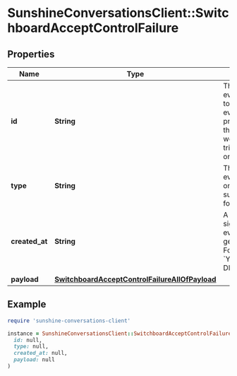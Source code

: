 # SunshineConversationsClient::SwitchboardAcceptControlFailure

## Properties

| Name | Type | Description | Notes |
| ---- | ---- | ----------- | ----- |
| **id** | **String** | The unique ID of the event. May be used to ensure that an event is not processed twice in the case of a webhook that is re-tried due to an error or timeout. | [optional] |
| **type** | **String** | The type of the event. Will match one of the subscribed triggers for your [webhook](#operation/CreateWebhook). | [optional] |
| **created_at** | **String** | A timestamp signifying when the event was generated. Formatted as &#x60;YYYY-MM-DDThh:mm:ss.SSSZ&#x60;. | [optional] |
| **payload** | [**SwitchboardAcceptControlFailureAllOfPayload**](SwitchboardAcceptControlFailureAllOfPayload.md) |  | [optional] |

## Example

```ruby
require 'sunshine-conversations-client'

instance = SunshineConversationsClient::SwitchboardAcceptControlFailure.new(
  id: null,
  type: null,
  created_at: null,
  payload: null
)
```

